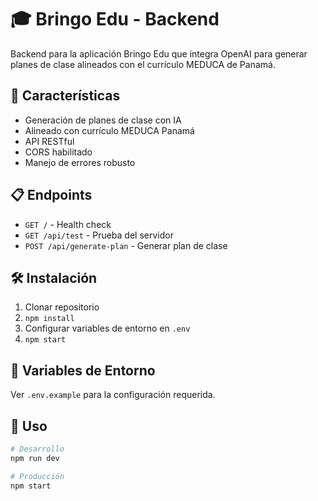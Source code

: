 # 🎓 Bringo Edu - Backend

Backend para la aplicación Bringo Edu que integra OpenAI para generar planes de clase alineados con el currículo MEDUCA de Panamá.

## 🚀 Características

- Generación de planes de clase con IA
- Alineado con currículo MEDUCA Panamá
- API RESTful
- CORS habilitado
- Manejo de errores robusto

## 📋 Endpoints

- `GET /` - Health check
- `GET /api/test` - Prueba del servidor
- `POST /api/generate-plan` - Generar plan de clase

## 🛠️ Instalación

1. Clonar repositorio
2. `npm install`
3. Configurar variables de entorno en `.env`
4. `npm start`

## 🔧 Variables de Entorno

Ver `.env.example` para la configuración requerida.

## 📝 Uso

```bash
# Desarrollo
npm run dev

# Producción
npm start